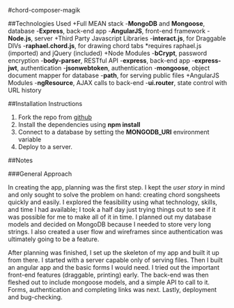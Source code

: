#chord-composer-magik

##Technologies Used
+Full MEAN stack
	-__MongoDB__ and __Mongoose__, database
	-__Express__, back-end app
	-__AngularJS__, front-end framework
	-__Node.js__, server
+Third Party Javascript Libraries
	-__interact.js__, for Draggable DIVs
	-__raphael.chord.js__, for drawing chord tabs 
		*requires raphael.js (imported) and jQuery (included)
+Node Modules
	-__bCrypt__, password encryption
	-__body-parser__, RESTful API
	-__express__, back-end app
	-__express-jwt__, authentication
	-__jsonwebtoken__, authentication
	-__mongoose__, object document mapper for database
	-__path__, for serving public files
+AngularJS Modules
	-__ngResource__, AJAX calls to back-end
	-__ui.router__, state control with URL history

##Installation Instructions
1. Fork the repo from [github](https://github.com/joshgranadosin/chord-composer-magik)
2. Install the dependencies using __npm install__
3. Connect to a database by setting the __MONGODB_URI__ environment variable
4. Deploy to a server.

##Notes

###General Approach

In creating the app, planning was the first step. I kept the _user story_ in mind and only sought to solve the problem on hand: creating chord songsheets quickly and easily. I explored the feasibility using what technology, skills, and time I had available; I took a half day just trying things out to see if it was possible for me to make all of it in time. I planned out my database models and decided on MongoDB because I needed to store very long strings. I also created a user flow and wireframes since authentication was ultimately going to be a feature.

After planning was finished, I set up the skeleton of my app and built it up from there. I started with a server capable only of serving files. Then I built an angular app and the basic forms I would need. I tried out the important front-end features (draggable, printing) early. The back-end was then fleshed out to include mongoose models, and a simple API to call to it. Forms, authentication and completing links was next. Lastly, deployment and bug-checking.


